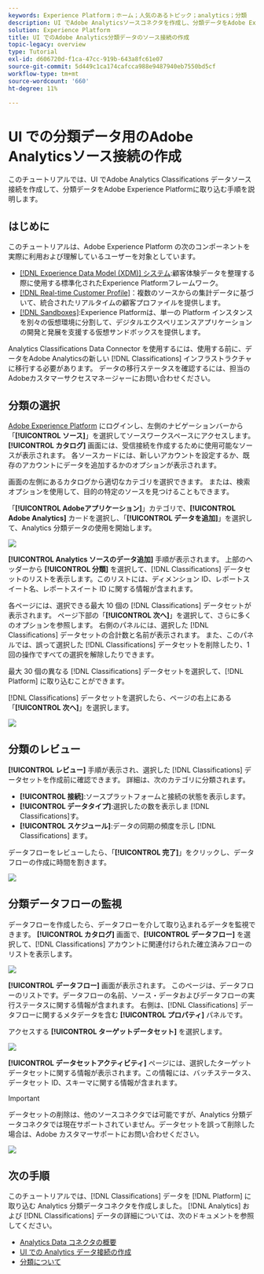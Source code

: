 ```yaml
---
keywords: Experience Platform；ホーム；人気のあるトピック；analytics；分類
description: UI でAdobe Analyticsソースコネクタを作成し、分類データをAdobe Experience Platformに取り込む方法を説明します。
solution: Experience Platform
title: UI でのAdobe Analytics分類データのソース接続の作成
topic-legacy: overview
type: Tutorial
exl-id: d606720d-f1ca-47cc-919b-643a8fc61e07
source-git-commit: 5d449c1ca174cafcca988e9487940eb7550bd5cf
workflow-type: tm+mt
source-wordcount: '660'
ht-degree: 11%

---
```


# UI での分類データ用のAdobe Analyticsソース接続の作成

このチュートリアルでは、UI でAdobe Analytics Classifications データソース接続を作成して、分類データをAdobe Experience Platformに取り込む手順を説明します。

## はじめに

このチュートリアルは、Adobe Experience Platform の次のコンポーネントを実際に利用および理解しているユーザーを対象としています。

* [[!DNL Experience Data Model (XDM)] システム](../../../../../xdm/home.md):顧客体験データを整理する際に使用する標準化されたExperience Platformフレームワーク。
* [[!DNL Real-time Customer Profile]](../../../../../profile/home.md)：複数のソースからの集計データに基づいて、統合されたリアルタイムの顧客プロファイルを提供します。
* [[!DNL Sandboxes]](../../../../../sandboxes/home.md):Experience Platformは、単一の Platform インスタンスを別々の仮想環境に分割して、デジタルエクスペリエンスアプリケーションの開発と発展を支援する仮想サンドボックスを提供します。

Analytics Classifications Data Connector を使用するには、使用する前に、データをAdobe Analyticsの新しい [!DNL Classifications] インフラストラクチャに移行する必要があります。 データの移行ステータスを確認するには、担当のAdobeカスタマーサクセスマネージャーにお問い合わせください。

## 分類の選択

[Adobe Experience Platform](https://platform.adobe.com) にログインし、左側のナビゲーションバーから「**[!UICONTROL ソース]**」を選択してソースワークスペースにアクセスします。 **[!UICONTROL カタログ]** 画面には、受信接続を作成するために使用可能なソースが表示されます。 各ソースカードには、新しいアカウントを設定するか、既存のアカウントにデータを追加するかのオプションが表示されます。

画面の左側にあるカタログから適切なカテゴリを選択できます。 または、検索オプションを使用して、目的の特定のソースを見つけることもできます。

「**[!UICONTROL Adobeアプリケーション]**」カテゴリで、**[!UICONTROL Adobe Analytics]** カードを選択し、「**[!UICONTROL データを追加]**」を選択して、Analytics 分類データの使用を開始します。

![](../../../../images/tutorials/create/classifications/catalog.png)

**[!UICONTROL Analytics ソースのデータ追加]** 手順が表示されます。 上部のヘッダーから **[!UICONTROL 分類]** を選択して、[!DNL Classifications] データセットのリストを表示します。このリストには、ディメンション ID、レポートスイート名、レポートスイート ID に関する情報が含まれます。

各ページには、選択できる最大 10 個の [!DNL Classifications] データセットが表示されます。 ページ下部の「**[!UICONTROL 次へ]**」を選択して、さらに多くのオプションを参照します。 右側のパネルには、選択した [!DNL Classifications] データセットの合計数と名前が表示されます。 また、このパネルでは、誤って選択した [!DNL Classifications] データセットを削除したり、1 回の操作ですべての選択を解除したりできます。

最大 30 個の異なる [!DNL Classifications] データセットを選択して、[!DNL Platform] に取り込むことができます。

[!DNL Classifications] データセットを選択したら、ページの右上にある「**[!UICONTROL 次へ]**」を選択します。

![](../../../../images/tutorials/create/classifications/add-data.png)

## 分類のレビュー

**[!UICONTROL レビュー]** 手順が表示され、選択した [!DNL Classifications] データセットを作成前に確認できます。 詳細は、次のカテゴリに分類されます。

* **[!UICONTROL 接続]**:ソースプラットフォームと接続の状態を表示します。
* **[!UICONTROL データタイプ]**:選択したの数を表示しま [!DNL Classifications]す。
* **[!UICONTROL スケジュール]**:データの同期の頻度を示し [!DNL Classifications] ます。

データフローをレビューしたら、「**[!UICONTROL 完了]**」をクリックし、データフローの作成に時間を割きます。

![](../../../../images/tutorials/create/classifications/review.png)

## 分類データフローの監視

データフローを作成したら、データフローを介して取り込まれるデータを監視できます。 **[!UICONTROL カタログ]** 画面で、**[!UICONTROL データフロー]** を選択して、[!DNL Classifications] アカウントに関連付けられた確立済みフローのリストを表示します。

![](../../../../images/tutorials/create/classifications/dataflows.png)

**[!UICONTROL データフロー]** 画面が表示されます。 このページは、データフローのリストです。データフローの名前、ソース・データおよびデータフローの実行ステータスに関する情報が含まれます。 右側は、[!DNL Classifications] データフローに関するメタデータを含む **[!UICONTROL プロパティ]** パネルです。

アクセスする **[!UICONTROL ターゲットデータセット]** を選択します。

![](../../../../images/tutorials/create/classifications/list-of-dataflows.png)

**[!UICONTROL データセットアクティビティ]** ページには、選択したターゲットデータセットに関する情報が表示されます。この情報には、バッチステータス、データセット ID、スキーマに関する情報が含まれます。

>[!IMPORTANT]
>
>データセットの削除は、他のソースコネクタでは可能ですが、Analytics 分類データコネクタでは現在サポートされていません。データセットを誤って削除した場合は、Adobe カスタマーサポートにお問い合わせください。

![](../../../../images/tutorials/create/classifications/dataset.png)


## 次の手順

このチュートリアルでは、[!DNL Classifications] データを [!DNL Platform] に取り込む Analytics 分類データコネクタを作成しました。 [!DNL Analytics] および [!DNL Classifications] データの詳細については、次のドキュメントを参照してください。

* [Analytics Data コネクタの概要](../../../../connectors/adobe-applications/analytics.md)
* [UI での Analytics データ接続の作成](./analytics.md)
* [分類について](https://experienceleague.adobe.com/docs/analytics/components/classifications/c-classifications.html?lang=ja)
